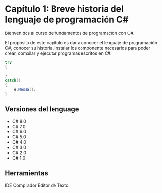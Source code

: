 # Capítulo 1: Breve historia del lenguaje de programación C#

Bienvenidos al curso de fundamentos de programación con C#.

El propósito de este capítulo es dar a conocer el lenguaje de programación C#, conocer su historia, instalar los componente necesarios para poder crear, compilar y ejecutar programas escritos en C#.

```cs
try
{

}
catch()
{
    e.Messa();
}
```

## Versiones del lenguage

* C# 8.0
* C# 7.0
* C# 6.0
* C# 5.0
* C# 4.0
* C# 3.0
* C# 2.0
* C# 1.0
 
 ## Herramientas

 IDE
 Compilador
 Editor de Texto
